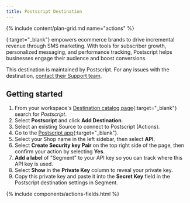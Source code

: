 ```yaml
---
title: Postscript Destination
---
```


{% include content/plan-grid.md name="actions" %}

[<Postscript>](https://postscript.io/?utm_source=segmentio&utm_medium=docs&utm_campaign=partners){:target="_blank"} empowers ecommerce brands to drive incremental revenue through SMS marketing. With tools for subscriber growth, personalized messaging, and performance tracking, Postscript helps businesses engage their audience and boost conversions.

This destination is maintained by Postscript. For any issues with the destination, [contact their Support team](mailto:support@postscript.io).

## Getting started

1. From your workspace's [Destination catalog page](https://app.segment.com/goto-my-workspace/destinations/catalog){:target="_blank"} search for *Postscript*.
2. Select **Postscript** and click **Add Destination**.
3. Select an existing Source to connect to Postscript (Actions).
4. Go to the [Postscript app](https://app.postscript.io/){:target="_blank"}.
5. Select your Shop name in the left sidebar, then select **API**.
6. Select **Create Security key Pair** on the top right side of the page, then confirm your action by selecting **Yes**.
7. **Add a label** of "Segment" to your API key so you can track where this API key is used.
8. Select **Show** in the **Private Key** column to reveal your private key.
9. Copy this private key and paste it into the **Secret Key** field in the Postscript destination settings in Segment.

{% include components/actions-fields.html %}
